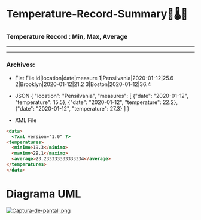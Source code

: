 # Temperature-Record-Summary🥵🌡️🥶

### Temperature Record : Min, Max, Average
-----------------
-----------------
### Archivos:
- Flat File
id|location|date|measure
1|Pensilvania|2020-01-12|25.6
2|Brooklyn|2020-01-12|21.2
3|Boston|2020-01-12|36.4

- JSON
{
    "location": "Pensilvania",
    "measures": [
      {"date": "2020-01-12", "temperature": 15.5},
      {"date": "2020-01-12", "temperature": 22.2},
      {"date": "2020-01-12", "temperature": 27.3}
    ]
  }
- XML File

```html
<data>
  <?xml version="1.0" ?>
<temperatures>
  <minimo>19.3</minimo>
  <maximo>29.1</maximo>
  <average>23.233333333333334</average>
</temperatures>
</data>
```

# Diagrama UML

[![Captura-de-pantall.png](https://i.postimg.cc/Vs9L2gP5/Captura-de-pantall.png)](https://postimg.cc/hhjBd9jq)

